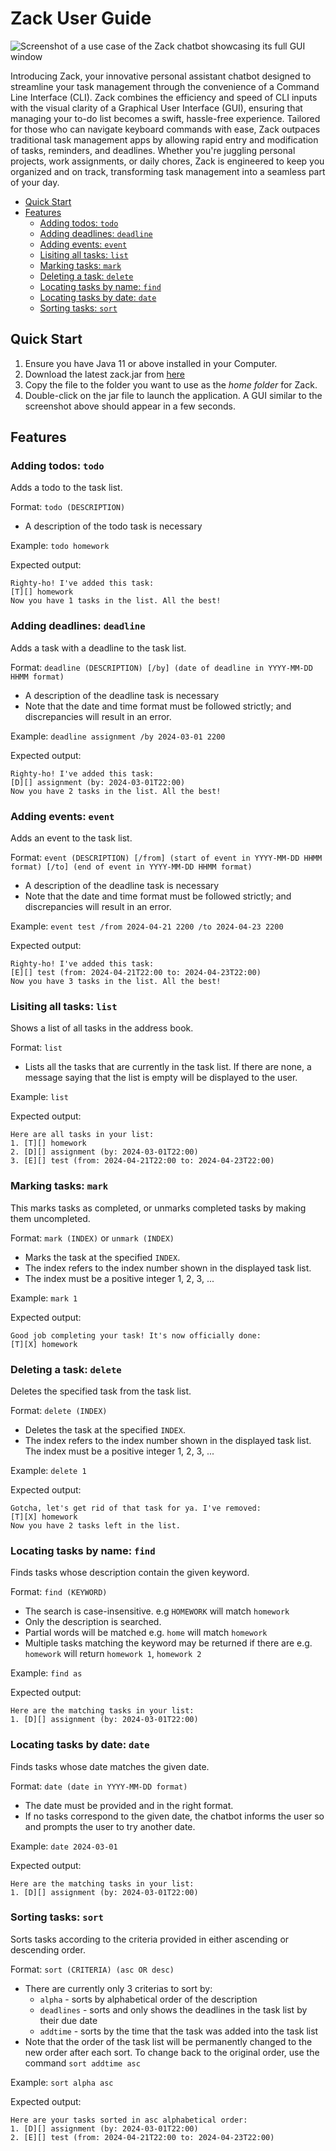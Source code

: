 # Zack User Guide

![Screenshot of a use case of the Zack chatbot showcasing its full GUI window](Ui.png)

Introducing Zack, your innovative personal assistant chatbot designed 
to streamline your task management through the convenience of a Command 
Line Interface (CLI). Zack combines the efficiency and speed of CLI 
inputs with the visual clarity of a Graphical User Interface (GUI), 
ensuring that managing your to-do list becomes a swift, hassle-free 
experience. Tailored for those who can navigate keyboard commands 
with ease, Zack outpaces traditional task management apps by allowing 
rapid entry and modification of tasks, reminders, and deadlines. 
Whether you're juggling personal projects, work assignments, or daily 
chores, Zack is engineered to keep you organized and on track, 
transforming task management into a seamless part of your day.

- [Quick Start](https://zhuuyicheng.github.io/ip/#quick-start)
- [Features](https://zhuuyicheng.github.io/ip/#features)
  - [Adding todos: `todo`](https://zhuuyicheng.github.io/ip/#adding-todos-todo)
  - [Adding deadlines: `deadline`](https://zhuuyicheng.github.io/ip/#adding-deadlines-deadline)
  - [Adding events: `event`](https://zhuuyicheng.github.io/ip/#adding-events-event)
  - [Lisiting all tasks: `list`](https://zhuuyicheng.github.io/ip/#lisiting-all-tasks-list)
  - [Marking tasks: `mark`](https://zhuuyicheng.github.io/ip/#marking-tasks)
  - [Deleting a task: `delete`](https://zhuuyicheng.github.io/ip/#deleting-a-task-delete)
  - [Locating tasks by name: `find`](https://zhuuyicheng.github.io/ip/#locating-tasks-by-name-find)
  - [Locating tasks by date: `date`](https://zhuuyicheng.github.io/ip/#locating-tasks-by-date-date)
  - [Sorting tasks: `sort`](https://zhuuyicheng.github.io/ip/#sorting-tasks-sort)


## Quick Start
1. Ensure you have Java 11 or above installed in your Computer.
2. Download the latest zack.jar from [here](https://github.com/zhuuyicheng/ip/releases/tag/A-Release)
3. Copy the file to the folder you want to use as the _home folder_ for Zack.
4. Double-click on the jar file to launch the application. A GUI similar to the screenshot above should 
appear in a few seconds.


## Features
### Adding todos: `todo`
Adds a todo to the task list. 

Format: `todo (DESCRIPTION)`
-  A description of the todo task is necessary

Example: `todo homework`

Expected output:

```
Righty-ho! I've added this task:
[T][] homework
Now you have 1 tasks in the list. All the best!
```


### Adding deadlines: `deadline`

Adds a task with a deadline to the task list.

Format: `deadline (DESCRIPTION) [/by] (date of deadline in YYYY-MM-DD HHMM format)`
-  A description of the deadline task is necessary
- Note that the date and time format must be followed strictly; and discrepancies 
will result in an error.


Example: `deadline assignment /by 2024-03-01 2200`

Expected output:
```
Righty-ho! I've added this task:
[D][] assignment (by: 2024-03-01T22:00)
Now you have 2 tasks in the list. All the best!
```


### Adding events: `event`
Adds an event to the task list.

Format: `event (DESCRIPTION) [/from] (start of event in YYYY-MM-DD HHMM format) [/to] (end of event in YYYY-MM-DD HHMM format)`
-  A description of the deadline task is necessary
- Note that the date and time format must be followed strictly; and discrepancies
  will result in an error.

Example: `event test /from 2024-04-21 2200 /to 2024-04-23 2200`

Expected output:
```
Righty-ho! I've added this task:
[E][] test (from: 2024-04-21T22:00 to: 2024-04-23T22:00)
Now you have 3 tasks in the list. All the best!
```


### Lisiting all tasks: `list`
Shows a list of all tasks in the address book.

Format: `list`
-  Lists all the tasks that are currently in the task list. If there are none,
a message saying that the list is empty will be displayed to the user.

Example: `list`

Expected output:
```
Here are all tasks in your list:
1. [T][] homework
2. [D][] assignment (by: 2024-03-01T22:00)
3. [E][] test (from: 2024-04-21T22:00 to: 2024-04-23T22:00)
```


### Marking tasks: `mark`
This marks tasks as completed, or unmarks completed tasks by making them uncompleted.

Format: `mark (INDEX)` or `unmark (INDEX)`
- Marks the task at the specified `INDEX`. 
- The index refers to the index number shown in the displayed task list. 
- The index must be a positive integer 1, 2, 3, ...

Example: `mark 1`

Expected output:
```
Good job completing your task! It's now officially done:
[T][X] homework
```


### Deleting a task: `delete`
Deletes the specified task from the task list.

Format: `delete (INDEX)`
- Deletes the task at the specified `INDEX`. 
- The index refers to the index number shown in the displayed task list. The index must be a positive integer 1, 2, 3, ...

Example: `delete 1`

Expected output:
```
Gotcha, let's get rid of that task for ya. I've removed:
[T][X] homework
Now you have 2 tasks left in the list.
```


### Locating tasks by name: `find`
Finds tasks whose description contain the given keyword.

Format: `find (KEYWORD)`
- The search is case-insensitive. e.g `HOMEWORK` will match `homework`
- Only the description is searched.
- Partial words will be matched e.g. `home` will match `homework`
- Multiple tasks matching the keyword may be returned if there are
e.g. `homework` will return `homework 1`, `homework 2`

Example: `find as`

Expected output:
```
Here are the matching tasks in your list:
1. [D][] assignment (by: 2024-03-01T22:00)
```


### Locating tasks by date: `date`
Finds tasks whose date matches the given date.

Format: `date (date in YYYY-MM-DD format)`
- The date must be provided and in the right format.
- If no tasks correspond to the given date, the chatbot informs the user
so and prompts the user to try another date.

Example: `date 2024-03-01`

Expected output:
```
Here are the matching tasks in your list:
1. [D][] assignment (by: 2024-03-01T22:00)
```


### Sorting tasks: `sort`
Sorts tasks according to the criteria provided in either ascending or 
descending order.

Format: `sort (CRITERIA) (asc OR desc)`
- There are currently only 3 criterias to sort by:
  - `alpha` - sorts by alphabetical order of the description
  - `deadlines` - sorts and only shows the deadlines in the task list by their due date
  - `addtime` - sorts by the time that the task was added into the task list
- Note that the order of the task list will be permanently changed to the 
new order after each sort. To change back to the original order, use the command
`sort addtime asc`

Example: `sort alpha asc`

Expected output:
```
Here are your tasks sorted in asc alphabetical order:
1. [D][] assignment (by: 2024-03-01T22:00)
2. [E][] test (from: 2024-04-21T22:00 to: 2024-04-23T22:00)
```
